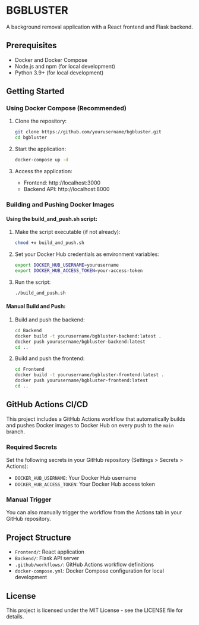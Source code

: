 # BGBLUSTER

A background removal application with a React frontend and Flask backend.

## Prerequisites

- Docker and Docker Compose
- Node.js and npm (for local development)
- Python 3.9+ (for local development)

## Getting Started

### Using Docker Compose (Recommended)

1. Clone the repository:
   ```bash
   git clone https://github.com/yourusername/bgbluster.git
   cd bgbluster
   ```

2. Start the application:
   ```bash
   docker-compose up -d
   ```

3. Access the application:
   - Frontend: http://localhost:3000
   - Backend API: http://localhost:8000

### Building and Pushing Docker Images

#### Using the build_and_push.sh script:

1. Make the script executable (if not already):
   ```bash
   chmod +x build_and_push.sh
   ```

2. Set your Docker Hub credentials as environment variables:
   ```bash
   export DOCKER_HUB_USERNAME=yourusername
   export DOCKER_HUB_ACCESS_TOKEN=your-access-token
   ```

3. Run the script:
   ```bash
   ./build_and_push.sh
   ```

#### Manual Build and Push:

1. Build and push the backend:
   ```bash
   cd Backend
   docker build -t yourusername/bgbluster-backend:latest .
   docker push yourusername/bgbluster-backend:latest
   cd ..
   ```

2. Build and push the frontend:
   ```bash
   cd Frontend
   docker build -t yourusername/bgbluster-frontend:latest .
   docker push yourusername/bgbluster-frontend:latest
   cd ..
   ```

## GitHub Actions CI/CD

This project includes a GitHub Actions workflow that automatically builds and pushes Docker images to Docker Hub on every push to the `main` branch.

### Required Secrets

Set the following secrets in your GitHub repository (Settings > Secrets > Actions):

- `DOCKER_HUB_USERNAME`: Your Docker Hub username
- `DOCKER_HUB_ACCESS_TOKEN`: Your Docker Hub access token

### Manual Trigger

You can also manually trigger the workflow from the Actions tab in your GitHub repository.

## Project Structure

- `Frontend/`: React application
- `Backend/`: Flask API server
- `.github/workflows/`: GitHub Actions workflow definitions
- `docker-compose.yml`: Docker Compose configuration for local development

## License

This project is licensed under the MIT License - see the LICENSE file for details.
